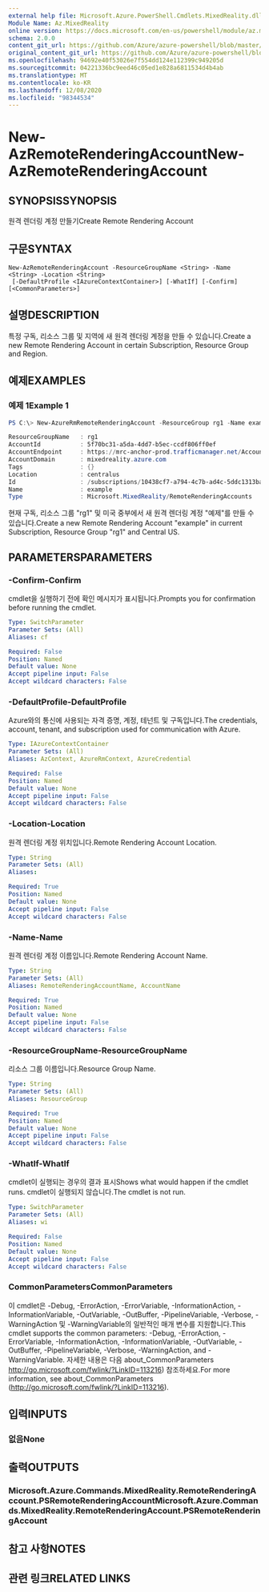 ```yaml
---
external help file: Microsoft.Azure.PowerShell.Cmdlets.MixedReality.dll-Help.xml
Module Name: Az.MixedReality
online version: https://docs.microsoft.com/en-us/powershell/module/az.mixedreality/new-azremoterenderingaccount
schema: 2.0.0
content_git_url: https://github.com/Azure/azure-powershell/blob/master/src/MixedReality/MixedReality/help/New-AzRemoteRenderingAccount.md
original_content_git_url: https://github.com/Azure/azure-powershell/blob/master/src/MixedReality/MixedReality/help/New-AzRemoteRenderingAccount.md
ms.openlocfilehash: 94692e40f53026e7f554dd124e112399c949205d
ms.sourcegitcommit: 04221336bc9eed46c05ed1e828a6811534d4b4ab
ms.translationtype: MT
ms.contentlocale: ko-KR
ms.lasthandoff: 12/08/2020
ms.locfileid: "98344534"
---
```

# <span data-ttu-id="4513d-101">New-AzRemoteRenderingAccount</span><span class="sxs-lookup"><span data-stu-id="4513d-101">New-AzRemoteRenderingAccount</span></span>

## <span data-ttu-id="4513d-102">SYNOPSIS</span><span class="sxs-lookup"><span data-stu-id="4513d-102">SYNOPSIS</span></span>
<span data-ttu-id="4513d-103">원격 렌더링 계정 만들기</span><span class="sxs-lookup"><span data-stu-id="4513d-103">Create Remote Rendering Account</span></span>

## <span data-ttu-id="4513d-104">구문</span><span class="sxs-lookup"><span data-stu-id="4513d-104">SYNTAX</span></span>

```
New-AzRemoteRenderingAccount -ResourceGroupName <String> -Name <String> -Location <String>
 [-DefaultProfile <IAzureContextContainer>] [-WhatIf] [-Confirm] [<CommonParameters>]
```

## <span data-ttu-id="4513d-105">설명</span><span class="sxs-lookup"><span data-stu-id="4513d-105">DESCRIPTION</span></span>
<span data-ttu-id="4513d-106">특정 구독, 리소스 그룹 및 지역에 새 원격 렌더링 계정을 만들 수 있습니다.</span><span class="sxs-lookup"><span data-stu-id="4513d-106">Create a new Remote Rendering Account in certain Subscription, Resource Group and Region.</span></span>

## <span data-ttu-id="4513d-107">예제</span><span class="sxs-lookup"><span data-stu-id="4513d-107">EXAMPLES</span></span>

### <span data-ttu-id="4513d-108">예제 1</span><span class="sxs-lookup"><span data-stu-id="4513d-108">Example 1</span></span>
```powershell
PS C:\> New-AzureRmRemoteRenderingAccount -ResourceGroup rg1 -Name example -Location centralus

ResourceGroupName   : rg1
AccountId           : 5f70bc31-a5da-4dd7-b5ec-ccdf806ff0ef
AccountEndpoint     : https://mrc-anchor-prod.trafficmanager.net/Accounts/5f70bc31-a5da-4dd7-b5ec-ccdf806ff0ef/
AccountDomain       : mixedreality.azure.com
Tags                : {}
Location            : centralus
Id                  : /subscriptions/10438cf7-a794-4c7b-ad4c-5ddc1313ba7d/resourceGroups/rg1/providers/Microsoft.MixedReality/RemoteRenderingAccounts/example
Name                : example
Type                : Microsoft.MixedReality/RemoteRenderingAccounts
```

<span data-ttu-id="4513d-109">현재 구독, 리소스 그룹 "rg1" 및 미국 중부에서 새 원격 렌더링 계정 "예제"를 만들 수 있습니다.</span><span class="sxs-lookup"><span data-stu-id="4513d-109">Create a new Remote Rendering Account "example" in current Subscription, Resource Group "rg1" and Central US.</span></span>

## <span data-ttu-id="4513d-110">PARAMETERS</span><span class="sxs-lookup"><span data-stu-id="4513d-110">PARAMETERS</span></span>

### <span data-ttu-id="4513d-111">-Confirm</span><span class="sxs-lookup"><span data-stu-id="4513d-111">-Confirm</span></span>
<span data-ttu-id="4513d-112">cmdlet을 실행하기 전에 확인 메시지가 표시됩니다.</span><span class="sxs-lookup"><span data-stu-id="4513d-112">Prompts you for confirmation before running the cmdlet.</span></span>

```yaml
Type: SwitchParameter
Parameter Sets: (All)
Aliases: cf

Required: False
Position: Named
Default value: None
Accept pipeline input: False
Accept wildcard characters: False
```

### <span data-ttu-id="4513d-113">-DefaultProfile</span><span class="sxs-lookup"><span data-stu-id="4513d-113">-DefaultProfile</span></span>
<span data-ttu-id="4513d-114">Azure와의 통신에 사용되는 자격 증명, 계정, 테넌트 및 구독입니다.</span><span class="sxs-lookup"><span data-stu-id="4513d-114">The credentials, account, tenant, and subscription used for communication with Azure.</span></span>

```yaml
Type: IAzureContextContainer
Parameter Sets: (All)
Aliases: AzContext, AzureRmContext, AzureCredential

Required: False
Position: Named
Default value: None
Accept pipeline input: False
Accept wildcard characters: False
```

### <span data-ttu-id="4513d-115">-Location</span><span class="sxs-lookup"><span data-stu-id="4513d-115">-Location</span></span>
<span data-ttu-id="4513d-116">원격 렌더링 계정 위치입니다.</span><span class="sxs-lookup"><span data-stu-id="4513d-116">Remote Rendering Account Location.</span></span>

```yaml
Type: String
Parameter Sets: (All)
Aliases:

Required: True
Position: Named
Default value: None
Accept pipeline input: False
Accept wildcard characters: False
```

### <span data-ttu-id="4513d-117">-Name</span><span class="sxs-lookup"><span data-stu-id="4513d-117">-Name</span></span>
<span data-ttu-id="4513d-118">원격 렌더링 계정 이름입니다.</span><span class="sxs-lookup"><span data-stu-id="4513d-118">Remote Rendering Account Name.</span></span>

```yaml
Type: String
Parameter Sets: (All)
Aliases: RemoteRenderingAccountName, AccountName

Required: True
Position: Named
Default value: None
Accept pipeline input: False
Accept wildcard characters: False
```

### <span data-ttu-id="4513d-119">-ResourceGroupName</span><span class="sxs-lookup"><span data-stu-id="4513d-119">-ResourceGroupName</span></span>
<span data-ttu-id="4513d-120">리소스 그룹 이름입니다.</span><span class="sxs-lookup"><span data-stu-id="4513d-120">Resource Group Name.</span></span>

```yaml
Type: String
Parameter Sets: (All)
Aliases: ResourceGroup

Required: True
Position: Named
Default value: None
Accept pipeline input: False
Accept wildcard characters: False
```

### <span data-ttu-id="4513d-121">-WhatIf</span><span class="sxs-lookup"><span data-stu-id="4513d-121">-WhatIf</span></span>
<span data-ttu-id="4513d-122">cmdlet이 실행되는 경우의 결과 표시</span><span class="sxs-lookup"><span data-stu-id="4513d-122">Shows what would happen if the cmdlet runs.</span></span>
<span data-ttu-id="4513d-123">cmdlet이 실행되지 않습니다.</span><span class="sxs-lookup"><span data-stu-id="4513d-123">The cmdlet is not run.</span></span>

```yaml
Type: SwitchParameter
Parameter Sets: (All)
Aliases: wi

Required: False
Position: Named
Default value: None
Accept pipeline input: False
Accept wildcard characters: False
```

### <span data-ttu-id="4513d-124">CommonParameters</span><span class="sxs-lookup"><span data-stu-id="4513d-124">CommonParameters</span></span>
<span data-ttu-id="4513d-125">이 cmdlet은 -Debug, -ErrorAction, -ErrorVariable, -InformationAction, -InformationVariable, -OutVariable, -OutBuffer, -PipelineVariable, -Verbose, -WarningAction 및 -WarningVariable의 일반적인 매개 변수를 지원합니다.</span><span class="sxs-lookup"><span data-stu-id="4513d-125">This cmdlet supports the common parameters: -Debug, -ErrorAction, -ErrorVariable, -InformationAction, -InformationVariable, -OutVariable, -OutBuffer, -PipelineVariable, -Verbose, -WarningAction, and -WarningVariable.</span></span>
<span data-ttu-id="4513d-126">자세한 내용은 다음 about_CommonParameters http://go.microsoft.com/fwlink/?LinkID=113216) 참조하세요.</span><span class="sxs-lookup"><span data-stu-id="4513d-126">For more information, see about_CommonParameters (http://go.microsoft.com/fwlink/?LinkID=113216).</span></span>

## <span data-ttu-id="4513d-127">입력</span><span class="sxs-lookup"><span data-stu-id="4513d-127">INPUTS</span></span>

### <span data-ttu-id="4513d-128">없음</span><span class="sxs-lookup"><span data-stu-id="4513d-128">None</span></span>

## <span data-ttu-id="4513d-129">출력</span><span class="sxs-lookup"><span data-stu-id="4513d-129">OUTPUTS</span></span>

### <span data-ttu-id="4513d-130">Microsoft.Azure.Commands.MixedReality.RemoteRenderingAccount.PSRemoteRenderingAccount</span><span class="sxs-lookup"><span data-stu-id="4513d-130">Microsoft.Azure.Commands.MixedReality.RemoteRenderingAccount.PSRemoteRenderingAccount</span></span>

## <span data-ttu-id="4513d-131">참고 사항</span><span class="sxs-lookup"><span data-stu-id="4513d-131">NOTES</span></span>

## <span data-ttu-id="4513d-132">관련 링크</span><span class="sxs-lookup"><span data-stu-id="4513d-132">RELATED LINKS</span></span>
